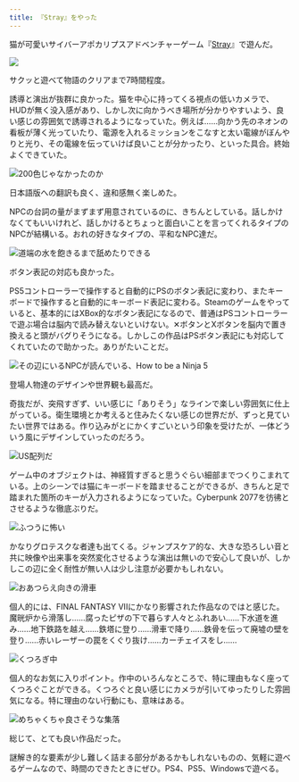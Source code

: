 ```yaml
---
title: 『Stray』をやった
---
```

猫が可愛いサイバーアポカリプスアドベンチャーゲーム『[Stray](https://store.steampowered.com/app/1332010/Stray/?l=japanese)』で遊んだ。

![](https://lh4.googleusercontent.com/TApBY55lFL9_xaNHn8ubgoqMu_C8leeG-myK2Prghy_tTId04HNroppZMlxwFXGYYUo6PfRjE8lzDJEaMkCO6h_mJS2ERBhG1k1wIY_8qj0OXP2nJs6IGruEBiK3xlYxYBozFLLYVwoTtTC4rU6bA_uLWVSpiOcY1ij7KcVBmMtgVVSD28e74pifLK-eeg)

サクッと遊べて物語のクリアまで7時間程度。

誘導と演出が抜群に良かった。猫を中心に持ってくる視点の低いカメラで、HUDが無く没入感があり、しかし次に向かうべき場所が分かりやすいよう、良い感じの雰囲気で誘導されるようになっていた。例えば……向かう先のネオンの看板が薄く光っていたり、電源を入れるミッションをこなすと太い電線がぼんやりと光り、その電線を伝っていけば良いことが分かったり、といった具合。終始よくできていた。

![](https://lh5.googleusercontent.com/bERHxhO3LddVnWQsYqdJ_oYMkULAQ_ylpJzWvtIF2Btm4AG-ApL6-4gkf9zCbZWcYJbvsDqJrAZfZcFGwAss6CwAtOf9nJIDI3esj9MyngkfFYQp1xtjuglDougLPacQDN3Px4JS44F8QPTZJxU2nCgoCxQx9KrAj4lhntDMtJ7q4kBf05gmH32n2wfXYg "200色じゃなかったのか")

日本語版への翻訳も良く、違和感無く楽しめた。

NPCの台詞の量がまずまず用意されているのに、きちんとしている。話しかけなくてもいいけれど、話しかけるとちょっと面白いことを言ってくれるタイプのNPCが結構いる。おれの好きなタイプの、平和なNPC達だ。

![](https://lh3.googleusercontent.com/IHB_BM7QuYhnrDcVMH5o48F2buSjdFW6BUEYkKrBKd4SqpY5t6KB2GExIq_GKdKSkKyuN7eK6oip3LwiMNsyOKLQPitKuHnumQXE59TGOpj-MKqv5QdeqrDnsDGwaz1BqVUrr-MRLqxt1hd48TJlHvnXo8bQzY1tXZribVi4QHMkXNzPJsUrJdyC8BOvjQ "道端の水を飽きるまで舐めたりできる")

ボタン表記の対応も良かった。

PS5コントローラーで操作すると自動的にPSのボタン表記に変わり、またキーボードで操作すると自動的にキーボード表記に変わる。Steamのゲームをやっていると、基本的にはXBox的なボタン表記になるので、普通はPSコントローラーで遊ぶ場合は脳内で読み替えないといけない。✕ボタンとXボタンを脳内で置き換えると頭がバグりそうになる。しかしこの作品はPSボタン表記にも対応してくれていたので助かった。ありがたいことだ。

![](https://lh5.googleusercontent.com/B0YD6Egvz35xsmcpn5jewBKVWvTKO2qACwDT_LbBQcdlKFRsB0Mg_a3nU-v1d0KjPNj3ZJtdvbrfOLEIiaifDS3AXfGMZIku0Esjm0-wxpYmfJ2R8IzJpnejeM4O3W_fjG1DjeI80i8BbAE2x5BmonrpgkpJefQJQ_gZEZVSksqACWSJhCPvCN0i4yOgMg "その辺にいるNPCが読んでいる、How to be a Ninja 5")

登場人物達のデザインや世界観も最高だ。

奇抜だが、突飛すぎず、いい感じに「ありそう」なラインで楽しい雰囲気に仕上がっている。衛生環境とか考えると住みたくない感じの世界だが、ずっと見ていたい世界ではある。作り込みがとにかくすごいという印象を受けたが、一体どういう風にデザインしていったのだろう。

![](https://lh6.googleusercontent.com/n_sGBgcljB2XMhguCb7qfu-R1myzy3eiFWD_tgmiTp_kEXq7oD2tS8m2kByXmq6oUKRNieAlzIPhNljHfxfxjIMmPxjkCkDeJWBO5ScPKSaUrdujXMr8OmE_LshN8Z1puP82uFwqqz778Oy2tJUmf6SbrlrzA0VjSoswGXp-SoHrtVqcXaPZVWeXyKAFLw "US配列だ")

ゲーム中のオブジェクトは、神経質すぎると思うぐらい細部までつくりこまれている。上のシーンでは猫にキーボードを踏ませることができるが、きちんと足で踏まれた箇所のキーが入力されるようになっていた。Cyberpunk 2077を彷彿とさせるような徹底ぶりだ。

![](https://lh5.googleusercontent.com/-R4pJ_e93ZAMBQiRJ7cNpCwWyEAFTUQ1mRrWwtdP5lTrCaO7CK7O1WG7N0ifUGr1sWAcgj5A_MCr5l-7YpfzIcmRE8OpUfL-dpoNhZT497w_oG4WHiMzlzXVN_em7XJfamyk0sBcJthaULTtNjK6njH4lVMaHmqN2un7xI0l9wQoXlznXcBxE5cVNdkEzA "ふつうに怖い")

かなりグロテスクな者達も出てくる。ジャンプスケア的な、大きな恐ろしい音と共に映像や出来事を突然変化させるような演出は無いので安心して良いが、しかしこの辺に全く耐性が無い人は少し注意が必要かもしれない。

![](https://lh4.googleusercontent.com/MmLq0nYxXletor9Ir6rmEkpe-m2YQ62nCT97fVRK1vLx0EK9m17E32UxXQ-8z0QwF-pWiAfTPMBnKgxAkZEDylwhvHIJULydHYRKZAN0TuJU09T5Magl4yy1SrMZymOKCwzlNJ1fBqvPxT3xI6lyNDc6Tz9cXqHC59W_7zD19HOp9vmjWYusseFXNgDAcg "おあつらえ向きの滑車")

個人的には、FINAL FANTASY VIIにかなり影響された作品なのではと感じた。魔晄炉から滑落し……腐ったピザの下で暮らす人々とふれあい……下水道を進み……地下鉄路を越え……鉄塔に登り……滑車で降り……鉄骨を伝って廃墟の壁を登り……赤いレーザーの罠をくぐり抜け……カーチェイスをし……

![](https://lh5.googleusercontent.com/dCIq_dXp3a6c974IM3PAmY5wP0q3GrSJAalCIFVEkrvn47JIJLJNg3xrEiWS0hoKk7ef23G-gCjai9IFfStZWWBRzwkDrBZf4o_vR9V-324oubmIMTjVvJu-YQZAeg0468JSydd4ST50x1jaIdBJfD5HapX8xF8iz30WZRxdBJgwzVjlhmeSezyti5aRsw "くつろぎ中")

個人的なお気に入りポイント。作中のいろんなところで、特に理由もなく座ってくつろぐことができる。くつろぐと良い感じにカメラが引いてゆったりした雰囲気になる。特に理由のない行動にも、意味はある。

![](https://lh4.googleusercontent.com/KkPiwb5X2oL4ynF3kIZA4FO-H7H3d-DepohN9fe6fBafzNjqgSNYXVGltMg64lYHfkkL7Sim0FtAL3MFSFppRmmSlwLFbffA-IH9EfuMsvgrNbUEIEeakT9Ni1dDxADOlJ8bNtwbtsaGuK1FFsXjpCcDw7WRxP59ZHe1Y-OGVmYd1CHvUv70ZnvQ7eTiFQ "めちゃくちゃ良さそうな集落")

総じて、とても良い作品だった。

謎解き的な要素が少し難しく詰まる部分があるかもしれないものの、気軽に遊べるゲームなので、時間のできたときにぜひ。PS4、PS5、Windowsで遊べる。
